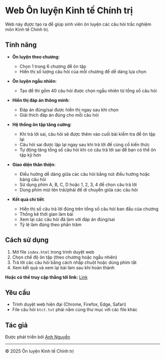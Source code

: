 # Web Ôn luyện Kinh tế Chính trị

Web này được tạo ra để giúp sinh viên ôn luyện các câu hỏi trắc nghiệm môn Kinh tế Chính trị.

## Tính năng

- **Ôn luyện theo chương**: 
  - Chọn 1 trong 6 chương để ôn tập
  - Hiển thị số lượng câu hỏi của mỗi chương để dễ dàng lựa chọn
  
- **Ôn luyện ngẫu nhiên**: 
  - Tạo đề thi gồm 40 câu hỏi được chọn ngẫu nhiên từ tổng số câu hỏi

- **Hiển thị đáp án thông minh**:
  - Đáp án đúng/sai được hiển thị ngay sau khi chọn
  - Giải thích đáp án đúng cho mỗi câu hỏi

- **Hệ thống ôn tập tăng cường**:
  - Khi trả lời sai, câu hỏi sẽ được thêm vào cuối bài kiểm tra để ôn tập lại
  - Câu hỏi sai được lặp lại ngay sau khi trả lời để củng cố kiến thức
  - Tự động tăng tổng số câu hỏi khi có câu trả lời sai để bạn có thể ôn tập kỹ hơn

- **Giao diện thân thiện**:
  - Điều hướng dễ dàng giữa các câu hỏi bằng nút điều hướng hoặc bảng câu hỏi
  - Sử dụng phím A, B, C, D hoặc 1, 2, 3, 4 để chọn câu trả lời
  - Dùng phím mũi tên trái/phải để di chuyển giữa các câu hỏi

- **Kết quả chi tiết**:
  - Hiển thị số câu trả lời đúng trên tổng số câu hỏi ban đầu của chương
  - Thống kê thời gian làm bài
  - Xem lại các câu hỏi đã làm với đáp án đúng/sai
  - Tỷ lệ làm đúng theo phần trăm

## Cách sử dụng

1. Mở file `index.html` trong trình duyệt web
2. Chọn chế độ ôn tập (theo chương hoặc ngẫu nhiên)
3. Trả lời các câu hỏi bằng cách nhấp chuột hoặc dùng phím tắt
4. Xem kết quả và xem lại bài làm sau khi hoàn thành

**Hoặc có thể truy cập thẳng tới link:** [Link](https://anhnguyen0812.github.io/KinhteChinhtri/)

## Yêu cầu

- Trình duyệt web hiện đại (Chrome, Firefox, Edge, Safari)
- File câu hỏi `ktct.txt` phải nằm cùng thư mục với các file khác

## Tác giả

Được phát triển bởi [Anh Nguyễn](https://github.com/Anhnguyen0812/KinhteChinhtri)

---

© 2025 Ôn luyện Kinh tế Chính trị

